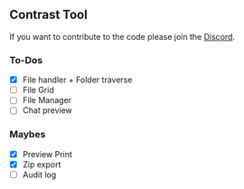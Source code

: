 ## Contrast Tool

If you want to contribute to the code please join the [Discord](https://discord.gg/vHBWUbv). 

### To-Dos
- [x] File handler + Folder traverse 
- [ ] File Grid
- [ ] File Manager
- [ ] Chat preview

### Maybes
- [x] Preview Print
- [x] Zip export
- [ ] Audit log
